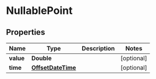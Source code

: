 # NullablePoint

## Properties
Name | Type | Description | Notes
------------ | ------------- | ------------- | -------------
**value** | **Double** |  |  [optional]
**time** | [**OffsetDateTime**](OffsetDateTime.md) |  |  [optional]
